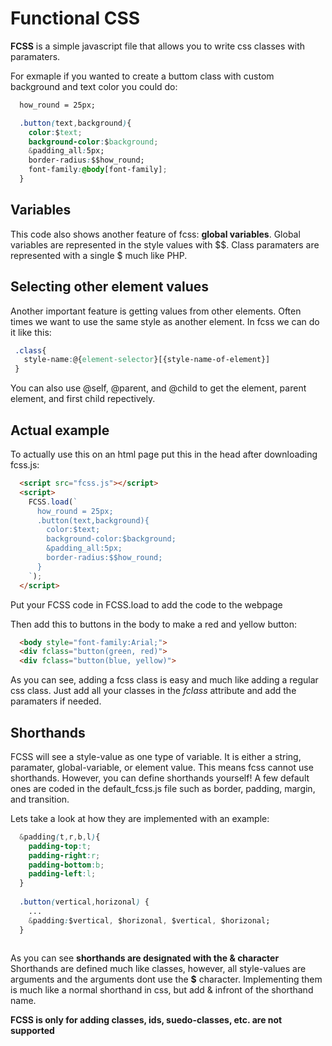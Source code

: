 # Functional CSS

**FCSS** is a simple javascript file that allows you to write css classes with paramaters.

For exmaple if you wanted to create a buttom class with custom background and text color you could do:
```css
  how_round = 25px;

  .button(text,background){
    color:$text;
    background-color:$background;
    &padding_all:5px;
    border-radius:$$how_round;
    font-family:@body[font-family];
  }
```

## Variables
  
This code also shows another feature of fcss: **global variables**.
Global variables are represented in the style values with $$.
Class paramaters are represented with a single $ much like PHP.

## Selecting other element values

Another important feature is getting values from other elements.
Often times we want to use the same style as another element.
In fcss we can do it like this:
 ```css
  .class{
    style-name:@{element-selector}[{style-name-of-element}]
  }
 ```
 You can also use @self, @parent, and @child to get the element, parent element, and first child repectively.
  
## Actual example
  
To actually use this on an html page put this in the head after downloading fcss.js:
```html
  <script src="fcss.js"></script>
  <script>
    FCSS.load(`
      how_round = 25px;
      .button(text,background){
        color:$text;
        background-color:$background;
        &padding_all:5px;
        border-radius:$$how_round;
      }
    `);
  </script>
```
  
Put your FCSS code in FCSS.load to add the code to the webpage
 
Then add this to buttons in the body to make a red and yellow button:
```html
  <body style="font-family:Arial;">
  <div fclass="button(green, red)">
  <div fclass="button(blue, yellow)">
```
    
As you can see, adding a fcss class is easy and much like adding a regular css class. Just add all your classes in the _fclass_ attribute and add the paramaters if needed.

## Shorthands
FCSS will see a style-value as one type of variable. It is either a string, paramater, global-variable, or element value.
This means fcss cannot use shorthands.
However, you can define shorthands yourself! A few default ones are coded in the default_fcss.js file such as border, padding, margin, and transition.

Lets take a look at how they are implemented with an example:

```css
  &padding(t,r,b,l){
    padding-top:t;
    padding-right:r;
    padding-bottom:b;
    padding-left:l;
  }
  
  .button(vertical,horizonal) {
    ...
    &padding:$vertical, $horizonal, $vertical, $horizonal;
  }
  
```

As you can see **shorthands are designated with the & character**
Shorthands are defined much like classes, however, all style-values are arguments and the arguments dont use the **$** character.
Implementing them is much like a normal shorthand in css, but add & infront of the shorthand name.

**FCSS is only for adding classes, ids, suedo-classes, etc. are not supported**
